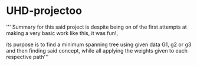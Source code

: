 # UHD-projectoo
''' Summary for this said project is despite being on of the first attempts at making a very basic work like this, it was fun!,

its purpose is to find a minimum spanning tree using given data G1, g2 or g3 and then finding said concept, while all applying the weights given to each respective path'''
